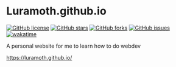 # Luramoth.github.io

[![GitHub license](https://img.shields.io/github/license/Luramoth/Luramoth.github.io?style=flat-square)](https://github.com/Luramoth/Luramoth.github.io/blob/master/LICENSE)
[![GitHub stars](https://img.shields.io/github/stars/Luramoth/Luramoth.github.io?style=flat-square)](https://github.com/Luramoth/Luramoth.github.io/stargazers)
[![GitHub forks](https://img.shields.io/github/forks/Luramoth/Luramoth.github.io?style=flat-square)](https://github.com/Luramoth/Luramoth.github.io/network)
[![GitHub issues](https://img.shields.io/github/issues/Luramoth/Luramoth.github.io?style=flat-square)](https://github.com/Luramoth/Luramoth.github.io/issues)
[![wakatime](https://wakatime.com/badge/user/58d443b6-e6af-4fa2-9946-c53ddafb5a4f/project/42e2b429-0260-4345-b4b7-fdc0c7686f23.svg?style=flat-square)](https://wakatime.com/badge/user/58d443b6-e6af-4fa2-9946-c53ddafb5a4f/project/42e2b429-0260-4345-b4b7-fdc0c7686f23)

A personal website for me to learn how to do webdev

https://luramoth.github.io/
